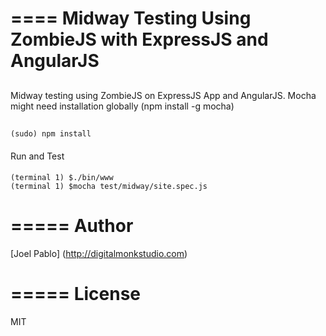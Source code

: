 ====
Midway Testing Using ZombieJS with ExpressJS and AngularJS 
====

##
Midway testing using ZombieJS on ExpressJS App and AngularJS. Mocha might need installation globally (npm install -g mocha)
##


```
(sudo) npm install 
```

####
Run and Test
####

``` 
(terminal 1) $./bin/www
(terminal 1) $mocha test/midway/site.spec.js  

```

=====
Author
=====
[Joel Pablo] (http://digitalmonkstudio.com)

=====
License
=====

MIT
